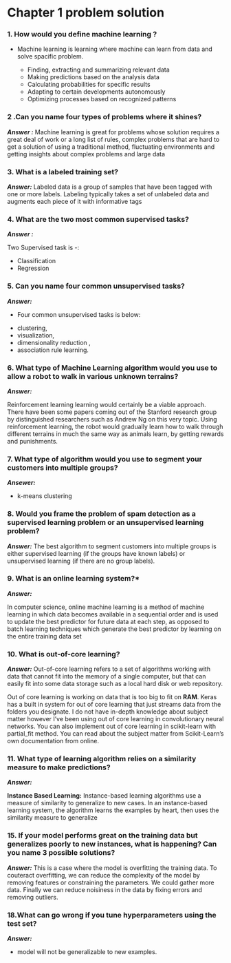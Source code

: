 # Chapter 1 problem solution 

### 1. **How would you define machine learning ?**

 - Machine learning is learning where machine can learn from data and solve spacific problem.

    - Finding, extracting and summarizing relevant data
    - Making predictions based on the analysis data
    - Calculating probabilities for specific results
    - Adapting to certain developments autonomously
    - Optimizing processes based on recognized patterns


### 2 .**Can you name four types of problems where it shines?**

***Answer :***  Machine learning is great for problems whose solution requires a great deal of work or a long list of rules, complex problems that are hard to get a solution of using a traditional method, fluctuating environments and getting insights about complex problems and large data


### 3. **What is a labeled training set?**

***Answer:*** Labeled data is a group of samples that have been tagged with one or more labels. Labeling typically takes a set of unlabeled data and augments each piece of it with informative tags

### 4. **What are the two most common supervised tasks?**
***Answer :*** 

Two Supervised task is -: 

* Classification 
* Regression 

### 5. **Can you name four common unsupervised tasks?**

***Answer:***

* Four common unsupervised tasks is below:
- clustering, 
- visualization,
- dimensionality reduction ,
- association rule learning.


### 6. **What type of Machine Learning algorithm would you use to allow a robot to walk in various unknown terrains?**

***Answer:***

Reinforcement learning learning would certainly be a viable approach. There have been some papers coming out of the Stanford research group by distinguished researchers such as Andrew Ng on this very topic. Using reinforcement learning, the robot would gradually learn how to walk through different terrains in much the same way as animals learn, by getting rewards and punishments.


### 7. **What type of algorithm would you use to segment your customers into multiple groups?**

***Ansewer:***

* k-means clustering


### 8. **Would you frame the problem of spam detection as a supervised learning problem or an unsupervised learning problem?**

***Answer:***
The best algorithm to segment customers into multiple groups is either supervised learning (if the groups have known labels) or unsupervised learning (if there are no group labels).


### 9. **What is an online learning system?***
***Answer:***

In computer science, online machine learning is a method of machine learning in which data becomes available in a sequential order and is used to update the best predictor for future data at each step, as opposed to batch learning techniques which generate the best predictor by learning on the entire training data set

### 10. **What is out-of-core learning?**

***Answer:***
Out-of-core learning refers to a set of algorithms working with data that cannot fit into the memory of a single computer, but that can easily fit into some data storage such as a local hard disk or web repository.

Out of core learning is working on data that is too big to fit on **RAM**. Keras has a built in system for out of core learning that just streams data from the folders you designate. I do not have in-depth knowledge about subject matter however I’ve been using out of core learning in convolutionary neural networks. You can also implement out of core learning in scikit-learn with partial_fit method. You can read about the subject matter from Scikit-Learn’s own documentation from online.

### 11. **What type of learning algorithm relies on a similarity measure to make predictions?**

***Answer:***

**Instance Based Learning:**
Instance-based learning algorithms use a measure of similarity to generalize to new cases. In an instance-based learning system, the algorithm learns the examples by heart, then uses the similarity measure to generalize


### 15. **If your model performs great on the training data but generalizes poorly to new instances, what is happening? Can you name 3 possible solutions?**
***Answer:***
This is a case where the model is overfitting the training data. To couteract overfitting, we can reduce the complexity of the model by removing features or constraining the parameters. We could gather more data. Finally we can reduce noisiness in the data by fixing errors and removing outliers.


### 18.**What can go wrong if you tune hyperparameters using the test set?**
***Answer:***
- model will not be generalizable to new examples.
